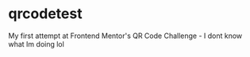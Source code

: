 # qrcodetest
My first attempt at Frontend Mentor's QR Code Challenge - I dont know what Im doing lol
